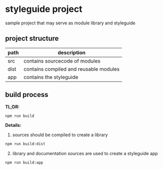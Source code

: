 # styleguide project

sample project that may serve as module library and styleguide

## project structure

| path | description                              |
| ---- | ---------------------------------------- |
| src  | contains sourcecode of modules           |
| dist | contains compiled and reusable modules   |
| app  | contains the styleguide                  |

## build process

**TL;DR:**
```bash
npm run build
```

**Details:**

1. sources should be compiled to create a library
```bash
npm run build:dist
```

2. library and documentation sources are used to create a styleguide app
```bash
npm run build:app
```
